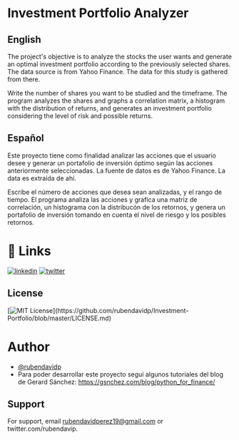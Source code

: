 # Investment Portfolio Analyzer

## English
The project's objective is to analyze the stocks the user wants and generate an optimal investment portfolio according to the previously selected shares.
The data source is from Yahoo Finance. The data for this study is gathered from there.

Write the number of shares you want to be studied and the timeframe.
The program analyzes the shares and graphs a correlation matrix, a histogram with the distribution of returns, and generates an investment portfolio considering the level of risk and possible returns.

## Español
Este proyecto tiene como finalidad analizar las acciones que el usuario desee y generar un portafolio de inversión óptimo según las acciones anteriormente seleccionadas.
La fuente de datos es de Yahoo Finance. La data es extraída de ahí.

Escribe el número de acciones que desea sean analizadas, y el rango de tiempo.
El programa analiza las acciones y grafica una matriz de correlación, un histograma con la distribucón de los retornos, y genera un portafolio de inversión tomando en cuenta el nivel de riesgo y los posibles retornos.


# 🔗 Links
[![linkedin](https://img.shields.io/badge/linkedin-0A66C2?style=for-the-badge&logo=linkedin&logoColor=white)](https://www.linkedin.com/in/rubendavidp/)
[![twitter](https://img.shields.io/badge/twitter-1DA1F2?style=for-the-badge&logo=twitter&logoColor=white)](https://twitter.com/rubendavidp)

## License

[![MIT License](https://img.shields.io/apm/l/atomic-design-ui.svg?)](https://github.com/rubendavidp/Investment-Portfolio/blob/master/LICENSE.md)


# Author

- [@rubendavidp](https://www.github.com/rubendavidp)
- Para poder desarrollar este proyecto seguí algunos tutoriales del blog de Gerard Sánchez: https://gsnchez.com/blog/python_for_finance/

## Support

For support, email rubendavidperez19@gmail.com or twitter.com/rubendavip.
